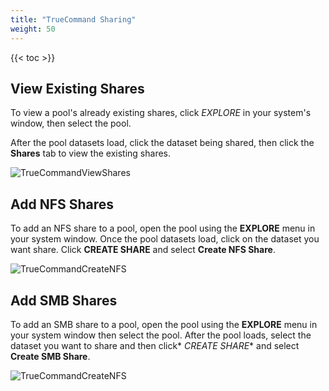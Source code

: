 ```yaml
---
title: "TrueCommand Sharing"
weight: 50
---
```


{{< toc >}}

## View Existing Shares

To view a pool's already existing shares, click *EXPLORE* in your system's window, then select the pool.

After the pool datasets load, click the dataset being shared, then click the **Shares** tab to view the existing shares.



![TrueCommandViewShares](/images/TrueCommand/2.2/TC_22_ViewShares.png "View a Share")

## Add NFS Shares

To add an NFS share to a pool, open the pool using the **EXPLORE** menu in your system window. Once the pool datasets load, click on the dataset you want share. Click **CREATE SHARE** and select **Create NFS Share**.


![TrueCommandCreateNFS](/images/TrueCommand/2.2/TC22addnfsshare.png "Create NFS Share")


## Add SMB Shares

To add an SMB share to a pool, open the pool using the **EXPLORE** menu in your system window then select the pool. After the pool loads, select the dataset you want to share and then click* *CREATE SHARE** and select **Create SMB Share**.



![TrueCommandCreateNFS](/images/TrueCommand/2.2/tc22addsmbshare.png "Create SMB Share")
